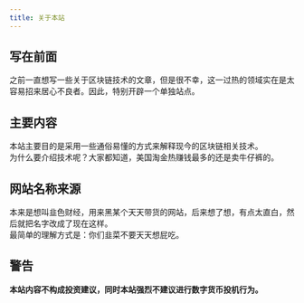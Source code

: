 ```yaml
---
title: 关于本站
---
```


## 写在前面

之前一直想写一些关于区块链技术的文章，但是很不幸，这一过热的领域实在是太容易招来居心不良者。因此，特别开辟一个单独站点。

## 主要内容

本站主要目的是采用一些通俗易懂的方式来解释现今的区块链相关技术。  
为什么要介绍技术呢？大家都知道，美国淘金热赚钱最多的还是卖牛仔裤的。

## 网站名称来源

本来是想叫韭色财经，用来黑某个天天带货的网站，后来想了想，有点太直白，然后就把名字改成了现在这样。  
最简单的理解方式是：你们韭菜不要天天想屁吃。

## 警告

**本站内容不构成投资建议，同时本站强烈不建议进行数字货币投机行为。**
